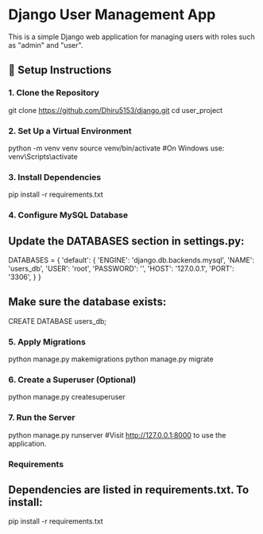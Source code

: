 # Django User Management App

This is a simple Django web application for managing users with roles such as "admin" and "user".

## 🔧 Setup Instructions

### 1. Clone the Repository

git clone https://github.com/Dhiru5153/django.git
cd user_project

### 2. Set Up a Virtual Environment
python -m venv venv
source venv/bin/activate 
#On Windows use: venv\Scripts\activate

### 3. Install Dependencies
pip install -r requirements.txt

###  4. Configure MySQL Database

## Update the DATABASES section in settings.py:
DATABASES = {
    'default': {
        'ENGINE': 'django.db.backends.mysql',
        'NAME': 'users_db',
        'USER': 'root',
        'PASSWORD': '',
        'HOST': '127.0.0.1',
        'PORT': '3306',
    }
}

##  Make sure the database exists:
CREATE DATABASE users_db;

###  5. Apply Migrations

python manage.py makemigrations
python manage.py migrate

###  6. Create a Superuser (Optional)

python manage.py createsuperuser

###  7. Run the Server

python manage.py runserver
#Visit http://127.0.0.1:8000 to use the application.

###  Requirements

## Dependencies are listed in requirements.txt. To install:
pip install -r requirements.txt

